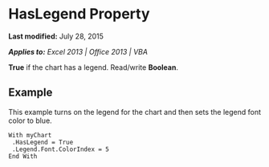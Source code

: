 
# HasLegend Property

 **Last modified:** July 28, 2015

 _**Applies to:** Excel 2013 | Office 2013 | VBA_

 **True** if the chart has a legend. Read/write **Boolean**.


## Example

This example turns on the legend for the chart and then sets the legend font color to blue.


```
With myChart 
 .HasLegend = True 
 .Legend.Font.ColorIndex = 5 
End With
```

